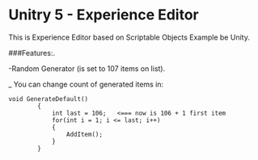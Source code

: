 # Unitry 5 - Experience Editor


This is Experience Editor based on Scriptable Objects Example be Unity.

###Features:.

-Random Generator (is set to 107 items on list).


_
You can change count of generated items in:
```
void GenerateDefault()
        {
            int last = 106;   <=== now is 106 + 1 first item 
            for(int i = 1; i <= last; i++)
            {
                AddItem();
            }
        }
```